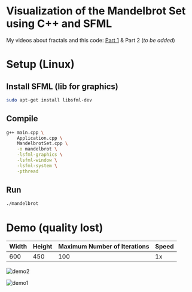 # Visualization of the Mandelbrot Set using C++ and SFML

My videos about fractals and this code: [Part 1](https://youtu.be/KPTZsSQ8DcE?si=kp0P_gmDtlRbwkn7) & Part 2 (*to be added*)

# Setup (Linux)

## Install SFML (lib for graphics)

```bash
sudo apt-get install libsfml-dev
```

## Compile

```bash
g++ main.cpp \
    Application.cpp \
    MandelbrotSet.cpp \
    -o mandelbrot \
    -lsfml-graphics \
    -lsfml-window \
    -lsfml-system \
    -pthread
```

## Run

```bash
./mandelbrot
```

# Demo (quality lost)

| Width | Height | Maximum Number of Iterations | Speed |
|-------|--------|------------------------------|-------|
| 600   | 450    | 100                          | 1x    |

![demo2](https://github.com/user-attachments/assets/327ca5b5-983d-4006-a843-85a0497e2ef3)

![demo1](https://github.com/user-attachments/assets/d767de3e-61c8-47f3-9b75-574e2868d5f7)


